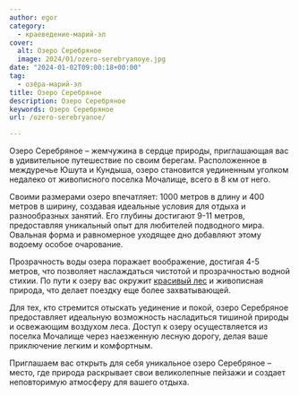 ```yaml
---
author: egor
category:
  - краеведение-марий-эл
cover:
  alt: Озеро Серебряное
  image: 2024/01/ozero-serebryanoye.jpg
date: "2024-01-02T09:00:18+00:00"
tag:
  - озёра-марий-эл
title: Озеро Серебряное
description: Озеро Серебряное
keywords: Озеро Серебряное
url: /ozero-serebryanoe/

---
```

Озеро Серебряное – жемчужина в сердце природы, приглашающая вас в удивительное путешествие по своим берегам. Расположенное в междуречье Юшута и Кундыша, озеро становится уединенным уголком недалеко от живописного поселка Мочалище, всего в 8 км от него.

Своими размерами озеро впечатляет: 1000 метров в длину и 400 метров в ширину, создавая идеальные условия для отдыха и разнообразных занятий. Его глубины достигают 9-11 метров, предоставляя уникальный опыт для любителей подводного мира. Овальная форма и равномерное уходящее дно добавляют этому водоему особое очарование.

Прозрачность воды озера поражает воображение, достигая 4-5 метров, что позволяет наслаждаться чистотой и прозрачностью водной стихии. По пути к озеру вас окружит [красивый лес](/wickerwork/) и живописная природа, что делает поездку еще более захватывающей.

Для тех, кто стремится отыскать уединение и покой, озеро Серебряное предоставляет идеальную возможность насладиться тишиной природы и освежающим воздухом леса. Доступ к озеру осуществляется из поселка Мочалище через наезженную лесную дорогу, делая ваше приключение легким и комфортным.

Приглашаем вас открыть для себя уникальное озеро Серебряное – место, где природа раскрывает свои великолепные пейзажи и создает неповторимую атмосферу для вашего отдыха.
